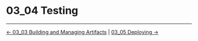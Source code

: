 # 03_04 Testing

<!-- FooterStart -->
---
[← 03_03 Building and Managing Artifacts](../03_03_building__managing_artifacts/README.md) | [03_05 Deploying →](../03_05_deploying/README.md)
<!-- FooterEnd -->
